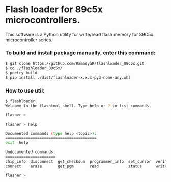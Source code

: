# Flash loader for 89c5x microcontrollers.
This software is a Python utility for write/read flash memory for 89C5x microcontroller series.

### To build and install package manually, enter this command:
```sh
$ git clone https://github.com/RamasyaR/flashloader_89c5x.git
$ cd ./flashloader_89c5x/
$ poetry build
$ pip install ./dist/flashloader-x.x.x-py3-none-any.whl
```

### How to use util:
```sh
$ flashloader
Welcome to the flashtool shell. Type help or ? to list commands.

flasher > 
```
```sh
flasher > help

Documented commands (type help <topic>):
========================================
exit  help

Undocumented commands:
======================
chip_info  disconnect  get_checksum  programmer_info  set_cursor  verify
connect    erase       get_pgm       read             status      write 

flasher > 
```